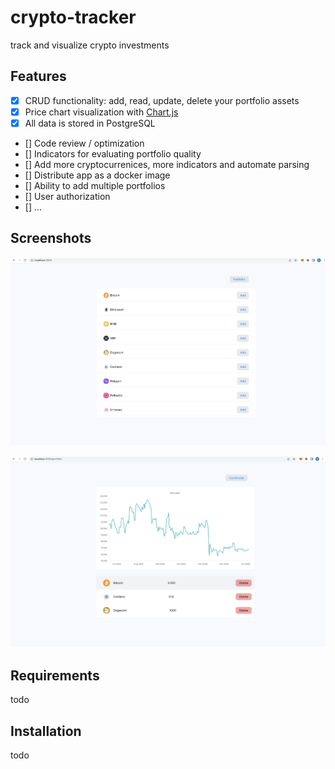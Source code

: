 # crypto-tracker
track and visualize crypto investments

## Features

* [x] CRUD functionality: add, read, update, delete your portfolio assets
* [x] Price chart visualization with [Chart.js](https://github.com/chartjs/Chart.js)
* [x] All data is stored in PostgreSQL 
* [] Code review / optimization
* [] Indicators for evaluating portfolio quality
* [] Add more cryptocurrenices, more indicators and automate parsing
* [] Distribute app as a docker image
* [] Ability to add multiple portfolios
* [] User authorization
* [] ...




## Screenshots

![](./docs/currencies.png)

![](./docs/portfolio.png)

## Requirements
todo

## Installation
todo